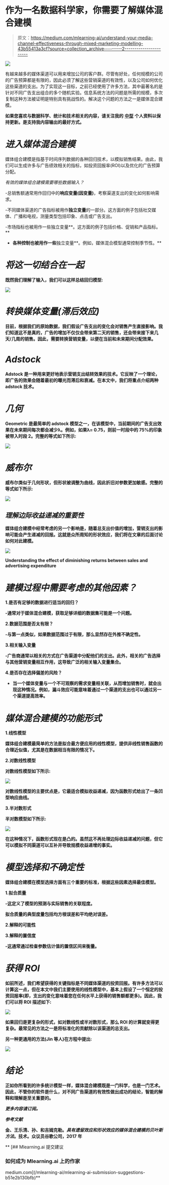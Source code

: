 # 作为一名数据科学家，你需要了解媒体混合建模

> 原文：<https://medium.com/mlearning-ai/understand-your-media-channel-effectiveness-through-mixed-marketing-modelling-43b55413a3cf?source=collection_archive---------2----------------------->

![](img/eac36fbe64bb6d5ce0eb345649abccc0.png)

有越来越多的媒体渠道可以用来增加公司的客户群。尽管有好处，任何规模的公司的广告预算都是有限的，因此必须了解这些营销渠道的有效性，以及公司如何优化这些渠道的支出。为了实现这一目标，之前已经使用了许多方法，其中最著名的是针对不同广告支出组合的多个随机实验。信息系统方法的问题是所需的规模，多次复制这种方法被证明是特别具有挑战性的。解决这个问题的方法之一是媒体混合建模。

**如果您喜欢与数据科学、统计和技术相关的内容，请关注我的** [**中型**](/@patrick.stewart) **个人资料以保持更新。是支持我内容输出的最好方式。**

# *进入媒体混合建模*

媒体组合建模是指基于时间序列数据的各种回归技术，以模拟销售结果。由此，我们可以生成许多与广告绩效相关的指标，如投资回报率(ROI)以及优化的广告预算分配。

*有效的媒体组合建模需要哪些数据输入？*

-总销售额通常用作回归中的**响应变量(因变量)**，考察渠道支出的变化如何影响需求。

-不同媒体渠道的广告指标被用作**独立变量**的一部分。这方面的例子包括社交媒体、广播和电视，测量类型包括印象、点击或广告支出。

-市场指标也被用作一些独立变量**。这方面的例子包括价格、促销和产品指标。**

*   **各种控制也被用作一些**独立变量**。例如，媒体混合模型通常控制季节性。**

# ***将这一切结合在一起***

**既然我们理解了输入，我们可以这样总结回归模型:**

**![](img/e6da5489ab5fec7d6d628dc2635bfadd.png)**

# ***转换媒体变量(滞后效应)***

**目前，根据我们的原始数据，我们假设广告支出的变化会对销售产生直接影响。我们知道这不是真的，广告的增加不仅仅会带来第二天的销售，还会带来接下来几天/几周的销售。因此，需要转换营销变量，以便在当前和未来期间分配效果。**

# ***Adstock***

**Adstock 是一种用来更好地表示营销支出结转效果的技术。它反映了一个理论，即广告的效果会随着最初的曝光而滞后和衰减。在本文中，我们将重点介绍两种 adstock 技术。**

# ***几何***

**Geometric 是最简单的 adstock 模型之一，在该模型中，当前期间的广告支出效果在未来期间每次都会减少λ。例如，如果λ= 0.75，则前一时段中的 75%的印象被带入时段 2。完整的等式如下所示:**

**![](img/6053277783eee30626693dced4482d58.png)**

# ***威布尔***

**威布尔类似于几何形状，但形状被调整为曲线，因此折旧对参数更加敏感。完整的等式如下所示:**

**![](img/ac38c9702afc43e908462cb9a70dd3c0.png)**

## ***理解边际收益递减的重要性***

**媒体组合建模中经常考虑的另一个影响是，随着总支出价值的增加，营销支出的影响可能会产生递减的回报。这就是众所周知的形状效应，我们将在文章的后面讨论如何对此建模。**

**![](img/4b3ba11f07c15e7dd93036a98306063c.png)**

**Understanding the effect of diminishing returns between sales and advertising expenditure**

# ***建模过程中需要考虑的其他因素？***

**1.是否有足够的数据进行适当的回归？**

**-通常对于媒体混合建模，获取足够详细的数据集可能是一个问题。**

**2.数据范围是否太有限？**

**-与第一点类似，如果数据范围过于有限，那么显然存在外推不确定性。**

**3.相关输入变量**

**-广告商通常以相关的方式在广告渠道中分配他们的支出。此外，相关的广告选择与其他营销变量相互作用，这导致广泛的相关输入变量集合。**

**4.是否存在选择偏差的风险？**

*   **当一个媒体变量与一个不可观察的需求变量相关联，从而增加销售时，就会出现这种情况。例如，漏斗效应可能意味着通过一个渠道的支出也可以通过另一个渠道提高效率。**

# ***媒体混合建模的功能形式***

**1.线性模型**

**媒体组合建模最简单的方法是拟合最方便应用的线性模型，提供非线性销售函数的合理近似值，尤其是在数据相当有限的情况下。**

**2.对数线性模型**

**对数线性模型如下所示:**

**![](img/8cc7f28213944c4dfea558d2868a6888.png)**

**对数线性模型的主要优点是，它最适合模拟收益递减，因为函数形式给出了一条凹型响应曲线。**

**3.半对数形式**

**半对数模型如下所示:**

**![](img/82aeb3333240e844d0af818542b55f8c.png)**

**在这种情况下，函数形式现在是凸的。虽然这不再处理边际收益递减的问题，但它可以模拟不同渠道可以互补并导致规模收益递增的事实。**

# ***模型选择和不确定性***

**媒体组合建模在模型选择方面有三个重要的标准，根据这些因素选择最佳模型。**

**1.拟合质量**

**-这定义了模型的预测与实际销售的关联程度。**

**拟合质量的典型度量包括均方根误差和平均绝对误差。**

**2.解释的可能性**

**3.解释的置信度**

**-这通常通过检查参数估计值的置信区间来衡量。**

# ***获得 ROI***

**如前所述，我们希望获得的关键指标是不同媒体渠道的投资回报。有许多方法可以计算这一点，但在本文中我们主要使用的线性模型中，基本上假设了一个恒定的投资回报率(即，支出的变化意味着您在任何水平上获得的销售额都更多)。因此，我们可以将 ROI 描述如下:**

**![](img/7d029961fa86c651fe5380a8b84964a1.png)**

**如果回归是更复杂的形式，如对数线性或半对数形式，那么 ROI 的计算就变得更复杂。最常见的方法之一是将标准化的贡献除以该渠道的总支出。**

**另一种更通用的方法(Jin 等人)在方程中提出:**

**![](img/8f218de35185822173e5db064d5efacc.png)**

# ***结论***

**正如你所看到的许多统计模型一样，媒体混合建模既是一门科学，也是一门艺术。因此，不管你的软件是什么，对不同广告渠道的有效性做出成功的结论，智能的解释和理解是至关重要的。**

***更多内容请订阅。***

***参考文献***

**金、王乐清、孙、和吉姆克勒。*具有遗留效应和形状效应的媒体混合建模的贝叶斯方法*。技术。众议员谷歌公司，2017 年**

**[](/mlearning-ai/mlearning-ai-submission-suggestions-b51e2b130bfb) [## Mlearning.ai 提交建议

### 如何成为 Mlearning.ai 上的作家

medium.com](/mlearning-ai/mlearning-ai-submission-suggestions-b51e2b130bfb)**